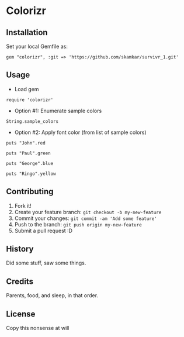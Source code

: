 # Colorizr

## Installation

Set your local Gemfile as:

``gem "colorizr", :git => 'https://github.com/skamkar/survivr_1.git'``

## Usage

- Load gem

``require 'colorizr'``

- Option #1: Enumerate sample colors

``String.sample_colors``

- Option #2: Apply font color (from list of sample colors)

``puts "John".red``

``puts "Paul".green``

``puts "George".blue``

``puts "Ringo".yellow``

## Contributing

1. Fork it!
2. Create your feature branch: `git checkout -b my-new-feature`
3. Commit your changes: `git commit -am 'Add some feature'`
4. Push to the branch: `git push origin my-new-feature`
5. Submit a pull request :D

## History

Did some stuff, saw some things.

## Credits

Parents, food, and sleep, in that order.

## License

Copy this nonsense at will
